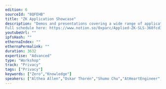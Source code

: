 ```yaml
---
edition: 6
sourceId: "8QFEHB"
title: "ZK Application Showcase"
description: "Demos and presentations covering a wide range of applications of zero knowledge proofs, from light clients to machine learning to spam-resistant messaging and anonymous social media. Focusing more on the application layer than deep technical details, this session will provide an overview of the applied ZK landscape for people at any level of technical knowledge. 
Full schedule here: https://www.notion.so/0xparc/Applied-ZK-SLS-360fcd3f2a824759b1373ddeef5bf564"
youtubeUrl: ""
ipfsHash: ""
ethernaIndex: ""
ethernaPermalink: ""
duration: 3632
expertise: "Advanced"
type: "Workshop"
track: "Privacy"
tags: ["Privacy"]
keywords: ["Zero","Knowledge"]
speakers: ["Althea Allen","Oskar Thorén","Shumo Chu","AtHeartEngineer","Aayush Gupta","Remco Bloemen","Yi Sun","Uma Roy","Ya-wen Jeng","Jason Morton","Vivek","Iskander","Sampriti Panda"]
---
```

